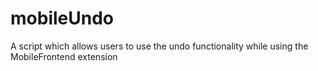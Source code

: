 # mobileUndo
A script which allows users to use the undo functionality while using the MobileFrontend extension
